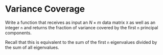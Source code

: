 # Variance Coverage

Write a function that receives as input an $N \times m$ data matrix `X` as well as an integer `n` and returns the fraction of variance covered by the first `n` principal components.

Recall that this is equivalent to the sum of the first `n` eigenvalues divided by the sum of all eigenvalues.

